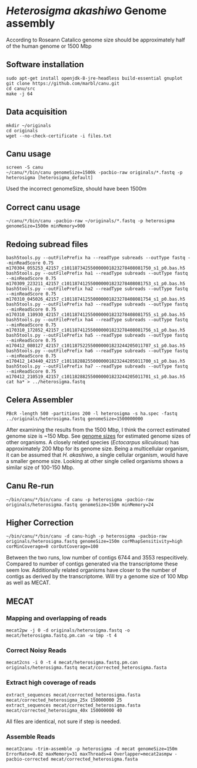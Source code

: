 # *Heterosigma akashiwo* Genome assembly
According to Roseann Catalico genome size should be approximately half of the human genome or 1500 Mbp

## Software installation
```
sudo apt-get install openjdk-8-jre-headless build-essential gnuplot
git clone https://github.com/marbl/canu.git
cd canu/src
make -j 64
```

## Data acquisition
```
mkdir ~/originals
cd originals
wget --no-check-certificate -i files.txt
```

## Canu usage
```
screen -S canu
~/canu/*/bin/canu genomeSize=1500k -pacbio-raw originals/*.fastq -p heterosigma [heterosigma_default]
```
Used the incorrect genomeSize, should have been 1500m

## Correct canu usage
```
~/canu/*/bin/canu -pacbio-raw ~/originals/*.fastq -p heterosigma genomeSize=1500m minMemory=900
```

## Redoing subread files
```
bash5tools.py --outFilePrefix ha --readType subreads --outType fastq --minReadScore 0.75 m170304_055253_42157_c101187342550000001823278408081750_s1_p0.bas.h5
bash5tools.py --outFilePrefix ha1 --readType subreads --outType fastq --minReadScore 0.75 m170309_223211_42157_c101187412550000001823278408081753_s1_p0.bas.h5
bash5tools.py --outFilePrefix ha2 --readType subreads --outType fastq --minReadScore 0.75 m170310_045026_42157_c101187412550000001823278408081754_s1_p0.bas.h5
bash5tools.py --outFilePrefix ha3 --readType subreads --outType fastq --minReadScore 0.75 m170310_110930_42157_c101187412550000001823278408081755_s1_p0.bas.h5
bash5tools.py --outFilePrefix ha4 --readType subreads --outType fastq --minReadScore 0.75 m170310_172852_42157_c101187412550000001823278408081756_s1_p0.bas.h5
bash5tools.py --outFilePrefix ha5 --readType subreads --outType fastq --minReadScore 0.75 m170412_080127_42157_c101187522550000001823244205011707_s1_p0.bas.h5
bash5tools.py --outFilePrefix ha6 --readType subreads --outType fastq --minReadScore 0.75 m170412_143440_42157_c101182882550000001823244205011700_s1_p0.bas.h5
bash5tools.py --outFilePrefix ha7 --readType subreads --outType fastq --minReadScore 0.75 m170412_210519_42157_c101182882550000001823244205011701_s1_p0.bas.h5
cat ha* > ../heterosigma.fastq
```

## Celera Assembler
```
PBcR -length 500 -partitions 200 -l heterosigma -s ha.spec -fastq ../originals/heterosigma.fastq genomeSize=1500000000
```
After examining the results from the 1500 Mbp, I think the correct estimated genome size is ~150 Mbp.  See [genome sizes](https://github.com/calandryll/ha_genome/blob/master/genome_size.md) for estimated genome sizes of other organisms.  A closely related species (*Ectocarpus siliculosus*) has approximately 200 Mbp for its genome size.  Being a multicellular organism, it can be assumed that *H. akashiwo*, a single cellular organism, would have a smaller genome size.  Looking at other single celled organisms shows a similar size of 100-150 Mbp.

## Canu Re-run
```
~/bin/canu/*/bin/canu -d canu -p heterosigma -pacbio-raw originals/heterosigma.fastq genomeSize=150m minMemory=24
```

## Higher Correction
```
~/bin/canu/*/bin/canu -d canu-high -p heterosigma -pacbio-raw originals/heterosigma.fastq genomeSize=150m corMhapSensitivity=high corMinCoverage=0 corOutCoverage=100
```

Between the two runs, low number of contigs 6744 and 3553 respecitively.  Compared to number of contigs generated via the transcriptome these seem low.  Additionally related organisms have closer to the number of contigs as derived by the transcriptome.  Will try a genome size of 100 Mbp as well as MECAT.

## MECAT
### Mapping and overlapping of reads
```
mecat2pw -j 0 -d originals/heterosigma.fastq -o mecat/heterosigma.fastq.pm.can -w tmp -t 4
```
### Correct Noisy Reads
```
mecat2cns -i 0 -t 4 mecat/heterosigma.fastq.pm.can originals/heterosigma.fastq mecat/corrected_heterosigma.fasta
```
### Extract high coverage of reads
```
extract_sequences mecat/corrected_heterosigma.fasta mecat/corrected_heterosigma_25x 150000000 25
extract_sequences mecat/corrected_heterosigma.fasta mecat/corrected_heterosigma_40x 150000000 40
```
All files are identical, not sure if step is needed.

### Assemble Reads
```
mecat2canu -trim-assemble -p heterosigma -d mecat genomeSize=150m ErrorRate=0.02 maxMemory=31 maxThreads=4 Overlapper=mecat2asmpw -pacbio-corrected mecat/corrected_heterosigma.fasta
```